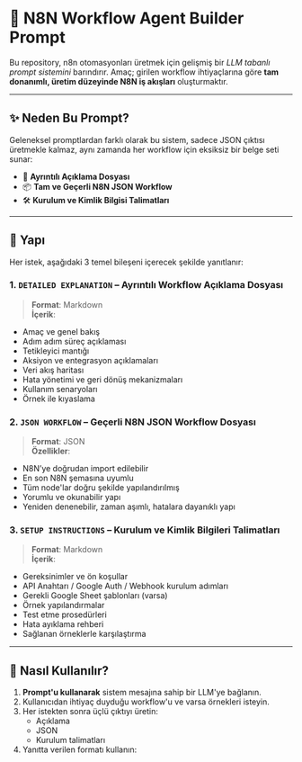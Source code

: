 # 🧠 N8N Workflow Agent Builder Prompt

Bu repository, n8n otomasyonları üretmek için gelişmiş bir *LLM tabanlı prompt sistemini* barındırır. Amaç; girilen workflow ihtiyaçlarına göre **tam donanımlı, üretim düzeyinde N8N iş akışları** oluşturmaktır.

---

## ✨ Neden Bu Prompt?

Geleneksel promptlardan farklı olarak bu sistem, sadece JSON çıktısı üretmekle kalmaz, aynı zamanda her workflow için eksiksiz bir belge seti sunar:

- 📘 **Ayrıntılı Açıklama Dosyası**
- 📦 **Tam ve Geçerli N8N JSON Workflow**
- 🛠 **Kurulum ve Kimlik Bilgisi Talimatları**

---

## 📂 Yapı

Her istek, aşağıdaki 3 temel bileşeni içerecek şekilde yanıtlanır:

### 1. `DETAILED EXPLANATION` – Ayrıntılı Workflow Açıklama Dosyası
> **Format**: Markdown  
> **İçerik**:
- Amaç ve genel bakış
- Adım adım süreç açıklaması
- Tetikleyici mantığı
- Aksiyon ve entegrasyon açıklamaları
- Veri akış haritası
- Hata yönetimi ve geri dönüş mekanizmaları
- Kullanım senaryoları
- Örnek ile kıyaslama

### 2. `JSON WORKFLOW` – Geçerli N8N JSON Workflow Dosyası
> **Format**: JSON  
> **Özellikler**:
- N8N’ye doğrudan import edilebilir
- En son N8N şemasına uyumlu
- Tüm node'lar doğru şekilde yapılandırılmış
- Yorumlu ve okunabilir yapı
- Yeniden denenebilir, zaman aşımlı, hatalara dayanıklı yapı

### 3. `SETUP INSTRUCTIONS` – Kurulum ve Kimlik Bilgileri Talimatları
> **Format**: Markdown  
> **İçerik**:
- Gereksinimler ve ön koşullar
- API Anahtarı / Google Auth / Webhook kurulum adımları
- Gerekli Google Sheet şablonları (varsa)
- Örnek yapılandırmalar
- Test etme prosedürleri
- Hata ayıklama rehberi
- Sağlanan örneklerle karşılaştırma

---

## 🧠 Nasıl Kullanılır?

1. **Prompt'u kullanarak** sistem mesajına sahip bir LLM'ye bağlanın.
2. Kullanıcıdan ihtiyaç duyduğu workflow'u ve varsa örnekleri isteyin.
3. Her istekten sonra üçlü çıktıyı üretin:
   - Açıklama
   - JSON
   - Kurulum talimatları
4. Yanıtta verilen formatı kullanın:


